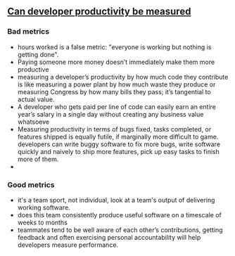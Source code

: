 ## [Can developer productivity be measured](https://stackoverflow.blog/2020/12/07/measuring-developer-productivity/)

### Bad metrics

- hours worked is a false metric: "everyone is working but nothing is getting done".
- Paying someone more money doesn’t immediately make them more productive
- measuring a developer’s productivity by how much code they contribute is like measuring a power plant by how much waste they produce or measuring Congress by how many bills they pass; it’s tangential to actual value.
- A developer who gets paid per line of code can easily earn an entire year’s salary in a single day without creating any business value whatsoeve
- Measuring productivity in terms of bugs fixed, tasks completed, or features shipped is equally futile, if marginally more difficult to game. developers can write buggy software to fix more bugs, write software quickly and naively to ship more features, pick up easy tasks to finish more of them.
-

### Good metrics

- it's a team sport, not individual, look at a team's output of delivering working software.
- does this team consistently produce useful software on a timescale of weeks to months
- teammates tend to be well aware of each other’s contributions, getting feedback and often exercising personal accountability will help developers measure performance.
